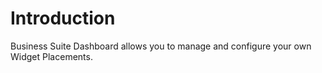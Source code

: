 # Introduction

Business Suite Dashboard allows you to manage and configure your own Widget Placements.
